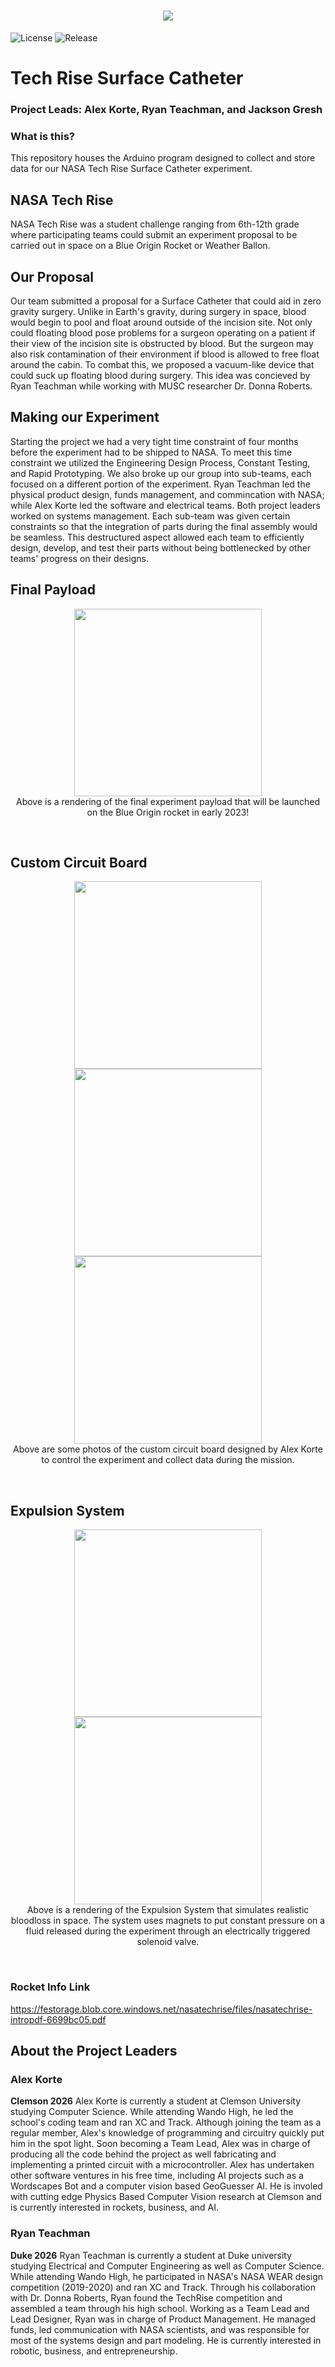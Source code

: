 <h1 align="center">
<img src="https://user-images.githubusercontent.com/25530613/188341537-2b4ae422-f9b2-4934-b72a-58c2bec74df1.jpg"><br>
</h1>

![License](https://img.shields.io/github/license/Stelath/tech-rise-surface-catheter) ![Release](https://img.shields.io/github/v/release/Stelath/tech-rise-surface-catheter)

# Tech Rise Surface Catheter

### Project Leads: Alex Korte, Ryan Teachman, and Jackson Gresh

### What is this?

This repository houses the Arduino program designed to collect and store data for our NASA Tech Rise Surface Catheter experiment.

## NASA Tech Rise

NASA Tech Rise was a student challenge ranging from 6th-12th grade where participating teams could submit an experiment proposal to be carried out in space on a Blue Origin Rocket or Weather Ballon.

## Our Proposal

Our team submitted a proposal for a Surface Catheter that could aid in zero gravity surgery. Unlike in Earth's gravity, during surgery in space, blood would begin to pool and float around outside of the incision site. Not only could floating blood pose problems for a surgeon operating on a patient if their view of the incision site is obstructed by blood. But the surgeon may also risk contamination of their environment if blood is allowed to free float around the cabin. To combat this, we proposed a vacuum-like device that could suck up floating blood during surgery. This idea was concieved by Ryan Teachman while working with MUSC researcher Dr. Donna Roberts.

## Making our Experiment

Starting the project we had a very tight time constraint of four months before the experiment had to be shipped to NASA. To meet this time constraint we utilized the Engineering Design Process, Constant Testing, and Rapid Prototyping. We also broke up our group into sub-teams, each focused on a different portion of the experiment. Ryan Teachman led the physical product design, funds management, and commincation with NASA; while Alex Korte led the software and electrical teams. Both project leaders worked on systems management. Each sub-team was given certain constraints so that the integration of parts during the final assembly would be seamless. This destructured aspect allowed each team to efficiently design, develop, and test their parts without being bottlenecked by other teams' progress on their designs.

## Final Payload

<p align="center">
<img src="https://user-images.githubusercontent.com/25530613/188340907-2cde86b8-f0a4-4b70-971e-a63ecb49e3eb.png" width="300"><br>
Above is a rendering of the final experiment payload that will be launched on the Blue Origin rocket in early 2023!
</p><br>

## Custom Circuit Board

<p align="center">
<img src="https://user-images.githubusercontent.com/25530613/188515153-9a29d682-5baa-411f-9af7-4e023ea187a3.png" width="300">
<img src="https://user-images.githubusercontent.com/25530613/188515151-6f31f0df-4e43-4b7e-a59d-799457842d4a.png" width="300">
<img src="https://user-images.githubusercontent.com/25530613/188515154-00fd0744-1202-497c-b9ad-040c1a78f300.png" width="300"><br>
Above are some photos of the custom circuit board designed by Alex Korte to control the experiment and collect data during the mission.
</p><br>

## Expulsion System

<p align="center">
<img src="https://user-images.githubusercontent.com/25530613/189803539-2400e061-316a-4c6a-8ac0-e3cd1edbfeb9.png" width="300">
<img src="https://user-images.githubusercontent.com/25530613/189803526-d1a50100-b72a-401a-85d8-535f30cdcdf7.png" width="300"><br>
Above is a rendering of the Expulsion System that simulates realistic bloodloss in space. The system uses magnets to put constant pressure on a fluid released during the experiment through an electrically triggered solenoid valve.
</p><br>

### Rocket Info Link

<https://festorage.blob.core.windows.net/nasatechrise/files/nasatechrise-intropdf-6699bc05.pdf>

## About the Project Leaders
### Alex Korte
**Clemson 2026**
Alex Korte is currently a student at Clemson University studying Computer Science. While attending Wando High, he led the school's coding team and ran XC and Track. Although joining the team as a regular member, Alex's knowledge of programming and circuitry quickly put him in the spot light. Soon becoming a Team Lead, Alex was in charge of producing all the code behind the project as well fabricating and implementing a printed circuit with a microcontroller. Alex has undertaken other software ventures in his free time, including AI projects such as a Wordscapes Bot and a computer vision based GeoGuesser AI. He is involed with cutting edge Physics Based Computer Vision research at Clemson and is currently interested in rockets, business, and AI.
### Ryan Teachman                                                           
**Duke 2026**
Ryan Teachman is currently a student at Duke university studying Electrical and Computer Engineering as well as Computer Science. While attending Wando High, he participated in NASA's NASA WEAR design competition (2019-2020) and ran XC and Track. Through his collaboration with Dr. Donna Roberts, Ryan found the TechRise competition and assembled a team through his high school. Working as a Team Lead and Lead Designer, Ryan was in charge of Product Management. He managed funds, led communication with NASA scientists, and was responsible for most of the systems design and part modeling.  He is currently interested in robotic, business, and entrepreneurship.
